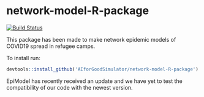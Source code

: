 # network-model-R-package

[![Build Status](https://www.travis-ci.org/AIforGoodSimulator/network-model-R-package.svg?branch=master)](https://www.travis-ci.org/AIforGoodSimulator/network-model-R-package)

This package has been made to make network epidemic models of COVID19 spread in refugee camps.

To install run:
```R
devtools::install_github('AIforGoodSimulator/network-model-R-package')
```

EpiModel has recently received an update and we have yet to test
the compatibility of our code with the newest version.
